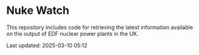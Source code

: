 # Nuke Watch

This repository includes code for retrieving the latest information available on the output of EDF nuclear power plants in the UK.

Last updated: 2025-03-10 05:12